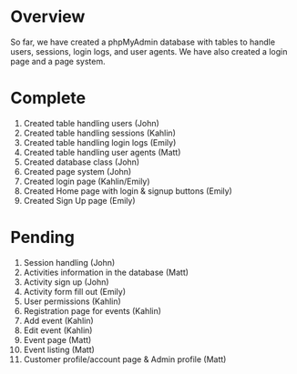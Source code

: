 # Overview
So far, we have created a phpMyAdmin database with tables to handle users, sessions, login logs, and user agents.  We have also created a login page and a page system.

# Complete
1. Created table handling users (John)
2. Created table handling sessions (Kahlin)
3. Created table handling login logs (Emily)
4. Created table handling user agents (Matt)
5. Created database class (John)
6. Created page system (John)
7. Created login page (Kahlin/Emily)
8. Created Home page with login & signup buttons (Emily)
9. Created Sign Up page (Emily)

# Pending
1. Session handling (John)
2. Activities information in the database (Matt)
4. Activity sign up (John)
5. Activity form fill out (Emily)
6. User permissions (Kahlin)
7. Registration page for events (Kahlin)
8. Add event (Kahlin)
9. Edit event (Kahlin)
10. Event page (Matt)
11. Event listing (Matt)
12. Customer profile/account page & Admin profile (Matt)
